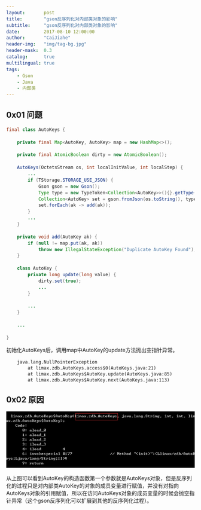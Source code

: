 ```yaml
---
layout:       post
title:        "gson反序列化对内部类对象的影响"
subtitle:     "gson反序列化对内部类对象的影响"
date:         2017-08-10 12:00:00
author:       "CaiJiahe"
header-img:   "img/tag-bg.jpg"
header-mask:  0.3
catalog:      true
multilingual: true
tags:
    - Gson
    - Java
    - 内部类
---
```


## 0x01 问题

```java
final class AutoKeys {

	private final Map<AutoKey, AutoKey> map = new HashMap<>();
	
	private final AtomicBoolean dirty = new AtomicBoolean();
	
	AutoKeys(OctetsStream os, int localInitValue, int localStep) {
		...
		if (TStorage.STORAGE_USE_JSON) {
			Gson gson = new Gson();
			Type type = new TypeToken<Collection<AutoKey>>(){}.getType();
			Collection<AutoKey> set = gson.fromJson(os.toString(), type);
			set.forEach(ak -> add(ak));
		}
		...
	}
	
	private void add(AutoKey ak) {
		if (null != map.put(ak, ak))
			throw new IllegalStateException("Duplicate AutoKey Found");
	}
	
	class AutoKey {
		private long update(long value) {
			dirty.set(true);
			...
		}
		
		...
	}
	
	...

}
```

初始化AutoKeys后，调用map中AutoKey的update方法抛出空指针异常。

		java.lang.NullPointerException
			at limax.zdb.AutoKeys.access$0(AutoKeys.java:21)
			at limax.zdb.AutoKeys$AutoKey.update(AutoKeys.java:85)
			at limax.zdb.AutoKeys$AutoKey.next(AutoKeys.java:113)
			
## 0x02 原因

![github-01.jpg](/images/deserialize_inner_class.png "github-01.png")

从上图可以看到AutoKey的构造函数第一个参数就是AutoKeys对象，但是反序列化的过程只是对内部类AutoKey的对象的成员变量进行赋值，并没有对指向AutoKeys对象的引用赋值，所以在访问AutoKeys对象的成员变量的时候会抛空指针异常（这个gson反序列化可以扩展到其他的反序列化过程）。